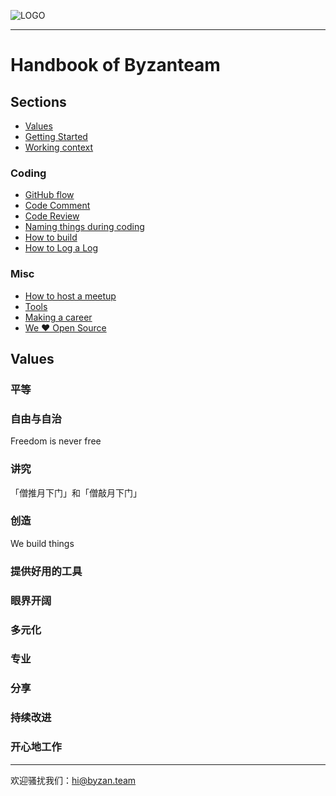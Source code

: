 ![LOGO](./misc/logo.png)

------

# Handbook of Byzanteam

## Sections
- [Values](#values)
- [Getting Started](https://github.com/Byzanteam/handbook/blob/master/getting-started.md)
- [Working context](https://github.com/Byzanteam/handbook/blob/master/working-context.md)

### Coding
- [GitHub flow](https://github.com/Byzanteam/handbook/blob/master/github-flow.md)
- [Code Comment](https://github.com/Byzanteam/handbook/blob/master//howto/code-comment.md)
- [Code Review](https://github.com/Byzanteam/handbook/blob/master//howto/code-review.md)
- [Naming things during coding](https://github.com/Byzanteam/handbook/blob/master/howto/naming-things.md)
- [How to build](https://github.com/Byzanteam/handbook/blob/master/howto/how-to-build.md)
- [How to Log a Log](https://github.com/Byzanteam/handbook/blob/master/howto/how-to-log-a-log.md)

### Misc
- [How to host a meetup](https://github.com/Byzanteam/handbook/blob/master/howto/host-a-meetup.md)
- [Tools](https://github.com/Byzanteam/handbook/blob/master/tools.md)
- [Making a career](https://github.com/Byzanteam/handbook/blob/master/making-a-career.md)
- [We ❤️ Open Source](https://github.com/Byzanteam-Labs)


## Values

### 平等

### 自由与自治
Freedom is never free

### 讲究
「僧推月下门」和「僧敲月下门」

### 创造
We build things

### 提供好用的工具

### 眼界开阔

### 多元化

### 专业

### 分享

### 持续改进

### 开心地工作

------

欢迎骚扰我们：hi@byzan.team
